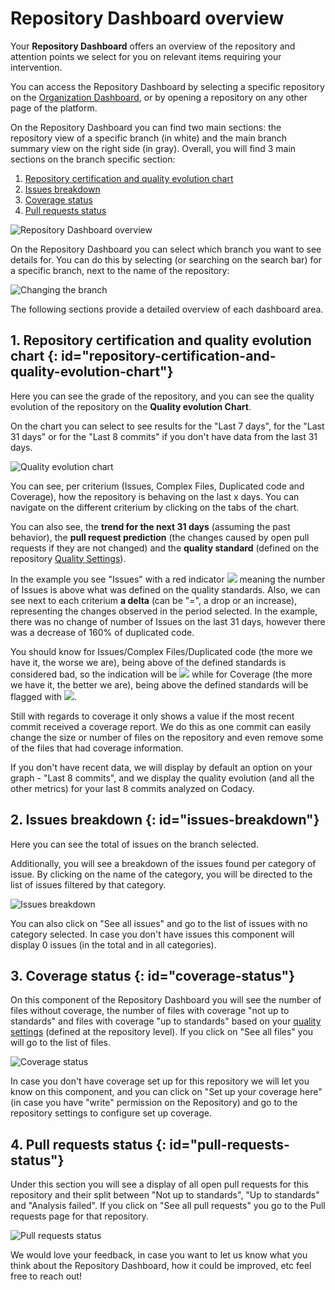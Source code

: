 # Repository Dashboard overview

Your **Repository Dashboard** offers an overview of the repository and attention points we select for you on relevant items requiring your intervention.

You can access the Repository Dashboard by selecting a specific repository on the [Organization Dashboard](../organizations/organization-dashboard-overview.md), or by opening a repository on any other page of the platform.

On the Repository Dashboard you can find two main sections: the repository view of a specific branch (in white) and the main branch summary view on the right side (in gray). Overall, you will find 3 main sections on the branch specific section:

1.  [Repository certification and quality evolution chart](#repository-certification-and-quality-evolution-chart)
1.  [Issues breakdown](#issues-breakdown)
1.  [Coverage status](#coverage-status)
1.  [Pull requests status](#pull-requests-status)

![Repository Dashboard overview](images/repository-dashboard-overview.png)

On the Repository Dashboard you can select which branch you want to see details for. You can do this by selecting (or searching on the search bar) for a specific branch, next to the name of the repository:

![Changing the branch](images/repository-dashboard-select-branch.png)

The following sections provide a detailed overview of each dashboard area.


## 1. Repository certification and quality evolution chart {: id="repository-certification-and-quality-evolution-chart"}

Here you can see the grade of the repository, and you can see the quality evolution of the repository on the **Quality evolution Chart**.

On the chart you can select to see results for the "Last 7 days", for the "Last 31 days" or for the "Last 8 commits" if you don't have data from the last 31 days.

![Quality evolution chart](images/repository-dashboard-quality-evolution.png)

You can see, per criterium (Issues, Complex Files, Duplicated code and Coverage), how the repository is behaving on the last x days. You can navigate on the different criterium by clicking on the tabs of the chart.

You can also see, the **trend for the next 31 days** (assuming the past behavior), the **pull request prediction** (the changes caused by open pull requests if they are not changed) and the **quality standard** (defined on the repository [Quality Settings](quality-settings.md)).

In the example you see "Issues" with a red indicator ![](images/repository-dashboard-indicator-red.png) meaning the number of Issues is above what was defined on the quality standards. Also, we can see next to each criterium **a delta** (can be "=", a drop or an increase), representing the changes observed in the period selected. In the example, there was no change of number of Issues on the last 31 days, however there was a decrease of 160% of duplicated code.

You should know for Issues/Complex Files/Duplicated code (the more we have it, the worse we are), being above of the defined standards is considered bad, so the indication will be ![](images/repository-dashboard-indicator-red.png) while for Coverage (the more we have it, the better we are), being above the defined standards will be flagged with ![](images/repository-dashboard-indicator-green.png).

Still with regards to coverage it only shows a value if the most recent commit received a coverage report. We do this as one commit can easily change the size or number of files on the repository and even remove some of the files that had coverage information.

If you don't have recent data, we will display by default an option on your graph - "Last 8 commits", and we display the quality evolution (and all the other metrics) for your last 8 commits analyzed on Codacy.

## 2. Issues breakdown {: id="issues-breakdown"}

Here you can see the total of issues on the branch selected.

Additionally, you will see a breakdown of the issues found per category of issue. By clicking on the name of the category, you will be directed to the list of issues filtered by that category.

![Issues breakdown](images/repository-dashboard-issues-breakdown.png)

You can also click on "See all issues" and go to the list of issues with no category selected. In case you don't have issues this component will display 0 issues (in the total and in all categories).

## 3. Coverage status {: id="coverage-status"}

On this component of the Repository Dashboard you will see the number of files without coverage, the number of files with coverage "not up to standards" and files with coverage "up to standards" based on your [quality settings](quality-settings.md) (defined at the repository level). If you click on "See all files" you will go to the list of files.

![Coverage status](images/repository-dashboard-coverage-status.png)

In case you don't have coverage set up for this repository we will let you know on this component, and you can click on "Set up your coverage here" (in case you have "write" permission on the Repository) and go to the repository settings to configure set up coverage.

## 4. Pull requests status {: id="pull-requests-status"}

Under this section you will see a display of all open pull requests for this repository and their split between "Not up to standards", "Up to standards" and "Analysis failed". If you click on "See all pull requests" you go to the Pull requests page for that repository.

![Pull requests status](images/repository-dashboard-pr-status.png)

We would love your feedback, in case you want to let us know what you think about the Repository Dashboard, how it could be improved, etc feel free to reach out!
